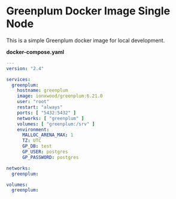 # Greenplum Docker Image Single Node

This is a simple Greenplum docker image for local development.

**docker-compose.yaml**
```yaml
---
version: "2.4"

services:
  greenplum:
    hostname: greenplum
    image: ionxwood/greenplum:6.21.0
    user: "root"
    restart: "always"
    ports: [ "5432:5432" ]
    networks: [ "greenplum" ]
    volumes: [ "greenplum:/srv" ]
    environment:
      MALLOC_ARENA_MAX: 1
      TZ: UTC
      GP_DB: test
      GP_USER: postgres
      GP_PASSWORD: postgres

networks:
  greenplum:

volumes:
  greenplum:
```